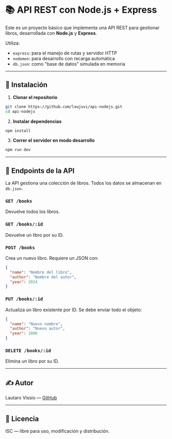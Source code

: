 # 📚 API REST con Node.js + Express

Este es un proyecto básico que implementa una API REST para gestionar libros, desarrollada con **Node.js** y **Express**.

Utiliza:
- `express`: para el manejo de rutas y servidor HTTP
- `nodemon`: para desarrollo con recarga automática
- `db.json`: como "base de datos" simulada en memoria

---

## 🚀 Instalación

1. **Clonar el repositorio**

```bash
git clone https://github.com/laujuvi/api-nodejs.git
cd api-nodejs
```

2. **Instalar dependencias**

```bash
npm install
```

3. **Correr el servidor en modo desarrollo**

```bash
npm run dev
```

---

## 🔌 Endpoints de la API

La API gestiona una colección de libros. Todos los datos se almacenan en `db.json`.

### `GET /books`
Devuelve todos los libros.

### `GET /books/:id`
Devuelve un libro por su ID.

### `POST /books`
Crea un nuevo libro. Requiere un JSON con:

```json
{
  "name": "Nombre del libro",
  "author": "Nombre del autor",
  "year": 2024
}
```

### `PUT /books/:id`
Actualiza un libro existente por ID. Se debe enviar todo el objeto:

```json
{
  "name": "Nuevo nombre",
  "author": "Nuevo autor",
  "year": 2000
}
```

### `DELETE /books/:id`
Elimina un libro por su ID.

---

## ✍️ Autor

Lautaro Vissio — [GitHub](https://github.com/laujuvi)

---

## 📄 Licencia

ISC — libre para uso, modificación y distribución.
